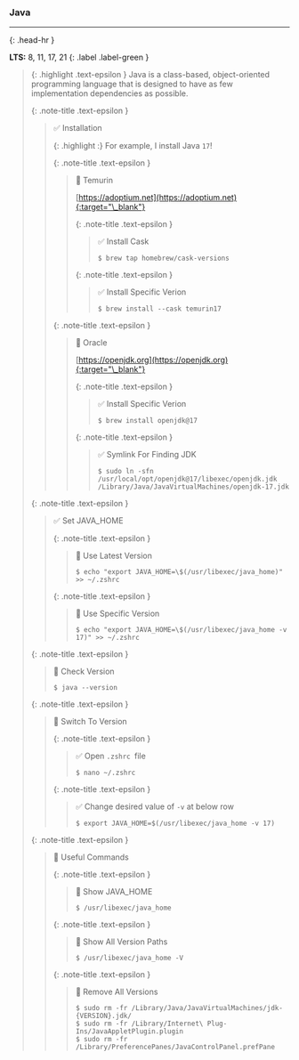 ### Java
<hr>{: .head-hr }

**LTS:** 8, 11, 17, 21
{: .label .label-green }

> {: .highlight .text-epsilon }
> Java is a class-based, object-oriented programming language that is designed to have as few implementation dependencies as possible.
>
>
> {: .note-title .text-epsilon } 
>> ✅ Installation
>>
>> {: .highlight :}
>> For example, I install Java `17`!
>>
>> {: .note-title .text-epsilon } 
>>> 🔘 Temurin
>>>
>>> [https://adoptium.net](https://adoptium.net){:target="\_blank"}
>>>
>>> {: .note-title .text-epsilon } 
>>>> ✅ Install Cask
>>>>
>>>> `$ brew tap homebrew/cask-versions`
>>>
>>> {: .note-title .text-epsilon } 
>>>> ✅ Install Specific Verion
>>>>
>>>> `$ brew install --cask temurin17`
>>
>>
>> {: .note-title .text-epsilon }
>>> 🔘 Oracle
>>>
>>> [https://openjdk.org](https://openjdk.org){:target="\_blank"}
>>>
>>> {: .note-title .text-epsilon } 
>>>> ✅ Install Specific Verion
>>>>
>>>> `$ brew install openjdk@17`
>>>
>>> {: .note-title .text-epsilon } 
>>>> ✅ Symlink For Finding JDK
>>>>
>>>> `$ sudo ln -sfn /usr/local/opt/openjdk@17/libexec/openjdk.jdk /Library/Java/JavaVirtualMachines/openjdk-17.jdk`
>
>
> {: .note-title .text-epsilon }
>> ✅ Set JAVA_HOME
>>
>> {: .note-title .text-epsilon }
>>> 🔘 Use Latest Version
>>>
>>> `$ echo "export JAVA_HOME=\$(/usr/libexec/java_home)" >> ~/.zshrc`
>>
>> {: .note-title .text-epsilon }
>>> 🔘 Use Specific Version
>>>
>>> `$ echo "export JAVA_HOME=\$(/usr/libexec/java_home -v 17)" >> ~/.zshrc`
>
>
> {: .note-title .text-epsilon }
>> 🔲 Check Version
>>
>> `$ java --version`
>
>
> {: .note-title .text-epsilon }
>> 🔲 Switch To Version
>>
>> {: .note-title .text-epsilon }
>>> ✅ Open `.zshrc `file
>>>
>>> `$ nano ~/.zshrc`
>>
>> {: .note-title .text-epsilon }
>>> ✅ Change desired value of `-v` at below row
>>>
>>> `$ export JAVA_HOME=$(/usr/libexec/java_home -v 17)`
>
>
> {: .note-title .text-epsilon }
>> 🔲 Useful Commands
>>
>> {: .note-title .text-epsilon }
>>> 🔲 Show JAVA_HOME
>>>
>>> `$ /usr/libexec/java_home`
>>
>> {: .note-title .text-epsilon }
>>> 🔲 Show All Version Paths
>>>
>>> `$ /usr/libexec/java_home -V`
>>
>> {: .note-title .text-epsilon }
>>> 🔲 Remove All Versions
>>>
>>> `$ sudo rm -fr /Library/Java/JavaVirtualMachines/jdk-{VERSION}.jdk/`<br>
>>> `$ sudo rm -fr /Library/Internet\ Plug-Ins/JavaAppletPlugin.plugin`<br>
>>> `$ sudo rm -fr /Library/PreferencePanes/JavaControlPanel.prefPane`
